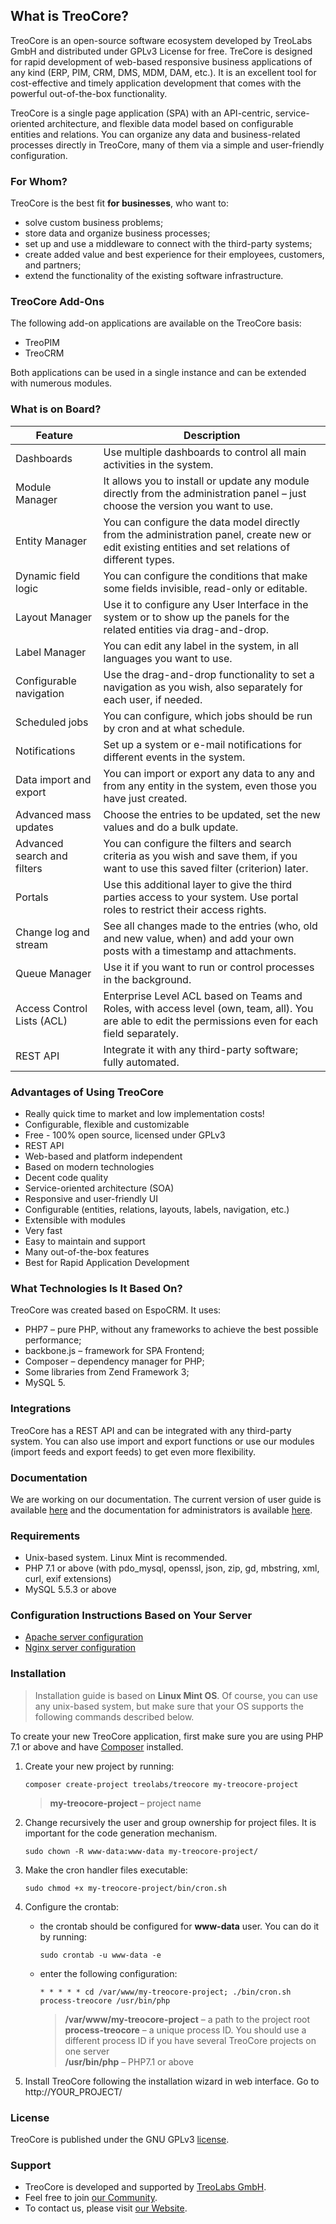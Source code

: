 ## What is TreoCore?

TreoCore is an open-source software ecosystem developed by TreoLabs GmbH and distributed under GPLv3 License for free. TreCore is designed for rapid development of web-based responsive business applications of any kind (ERP, PIM, CRM, DMS, MDM, DAM, etc.). It is an excellent tool for cost-effective and timely application development that comes with the powerful out-of-the-box functionality.

TreoCore is a single page application (SPA) with an API-centric, service-oriented architecture, and flexible data model based on configurable entities and relations. You can organize any data and business-related processes directly in TreoCore, many of them via a simple and user-friendly configuration.

### For Whom?

TreoCore is the best fit **for businesses**, who want to:

- solve custom business problems;
- store data and organize business processes;
- set up and use a middleware to connect with the third-party systems;
- create added value and best experience for their employees, customers, and partners;
- extend the functionality of the existing software infrastructure.

### TreoCore Add-Ons

The following add-on applications are available on the TreoCore basis:

- TreoPIM
- TreoCRM

Both applications can be used in a single instance and can be extended with numerous modules.

### What is on Board?

| Feature                     | Description                                                  |
| --------------------------- | ------------------------------------------------------------ |
| Dashboards                  | Use multiple dashboards to control all main activities in the system. |
| Module Manager              | It allows you to install or update any module directly from the administration panel – just choose the version you want to use. |
| Entity Manager              | You can configure the data model directly from the administration panel, create new or edit existing entities and set relations of different types. |
| Dynamic field logic         | You can configure the conditions that make some fields invisible, read-only or editable. |
| Layout Manager              | Use it to configure any User Interface in the system or to show up the panels for the related entities via drag-and-drop. |
| Label Manager               | You can edit any label in the system, in all languages you want to use. |
| Configurable navigation     | Use the drag-and-drop functionality to set a navigation as you wish, also separately for each user, if needed. |
| Scheduled jobs              | You can configure, which jobs should be run by cron and at what schedule. |
| Notifications               | Set up a system or e-mail notifications for different events in the system. |
| Data import and export      | You can import or export any data to any and from any entity in the system, even those you have just created. |
| Advanced mass updates       | Choose the entries to be updated, set the new values and do a bulk update. |
| Advanced search and filters | You can configure the filters and search criteria as you wish and save them, if you want to use this saved filter (criterion) later. |
| Portals                     | Use this additional layer to give the third parties access to your system. Use portal roles to restrict their access rights. |
| Change log and stream       | See all changes made to the entries (who, old and new value, when) and add your own posts with a timestamp and attachments. |
| Queue Manager               | Use it if you want to run or control processes in the background. |
| Access Control Lists (ACL)  | Enterprise Level ACL based on Teams and Roles, with access level (own, team, all). You are able to edit the permissions even for each field separately. |
| REST API                    | Integrate it with any third-party software; fully automated. |

### Advantages of Using TreoCore

- Really quick time to market and low implementation costs!
- Configurable, flexible and customizable
- Free - 100% open source, licensed under GPLv3
- REST API
- Web-based and platform independent
- Based on modern technologies
- Decent code quality
- Service-oriented architecture (SOA)
- Responsive and user-friendly UI
- Configurable (entities, relations, layouts, labels, navigation, etc.)
- Extensible with modules
- Very fast
- Easy to maintain and support
- Many out-of-the-box features
- Best for Rapid Application Development

### What Technologies Is It Based On?

TreoCore was created based on EspoCRM. It uses:

- PHP7 – pure PHP, without any frameworks to achieve the best possible performance;
- backbone.js – framework for SPA Frontend;
- Composer – dependency manager for PHP;
- Some libraries from Zend Framework 3;
- MySQL 5.

### Integrations

TreoCore has a REST API and can be integrated with any third-party system. You can also use import and export functions or use our modules (import feeds and export feeds) to get even more flexibility.

### Documentation

We are working on our documentation. The current version of user guide is available [here](https://treopim.com/help) and the documentation for administrators is available [here](docs/en/administration/).
<!-- correct these links when the documentation is prepared-->

### Requirements

- Unix-based system. Linux Mint is recommended.
- PHP 7.1 or above (with pdo_mysql, openssl, json, zip, gd, mbstring, xml, curl, exif extensions)
- MySQL 5.5.3 or above

### Configuration Instructions Based on Your Server

* [Apache server configuration](docs/en/administration/apache-server-configuration.md)
* [Nginx server configuration](docs/en/administration/nginx-server-configuration.md)

### Installation

> Installation guide is based on **Linux Mint OS**. Of course, you can use any unix-based system, but make sure that your OS supports the following commands described below.<br/>

To create your new TreoCore application, first make sure you are using PHP 7.1 or above and have [Composer](https://getcomposer.org/) installed. 

1. Create your new project by running:

   ```
   composer create-project treolabs/treocore my-treocore-project
   ```
   > **my-treocore-project** – project name

2. Change recursively the user and group ownership for project files. It is important for the code generation mechanism.
   ```
   sudo chown -R www-data:www-data my-treocore-project/
   ```
3. Make the cron handler files executable:
   ```
   sudo chmod +x my-treocore-project/bin/cron.sh
   ```
4. Configure the crontab:
    - the crontab should be configured for **www-data** user. You can do it by running:
      ```
      sudo crontab -u www-data -e
      ```
    - enter the following configuration:
      ```
      * * * * * cd /var/www/my-treocore-project; ./bin/cron.sh process-treocore /usr/bin/php 
      ```
      >**/var/www/my-treocore-project** – a path to the project root <br/>
      >**process-treocore** – a unique process ID. You should use a different process ID if you have several TreoCore projects on one server<br/>
      >**/usr/bin/php** – PHP7.1 or above

5. Install TreoCore following the installation wizard in web interface. Go to http://YOUR_PROJECT/

### License

TreoCore is published under the GNU GPLv3 [license](LICENSE.txt).

### Support

- TreoCore is developed and supported by [TreoLabs GmbH](https://treolabs.com/).
- Feel free to join [our Community](https://community.treolabs.com/).
- To contact us, please visit [our Website](https://treolabs.com/).
